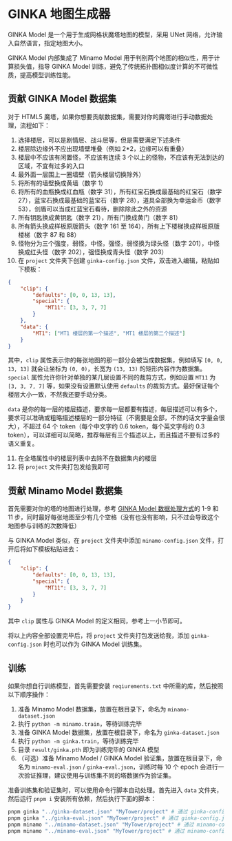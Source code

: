 # GINKA 地图生成器

GINKA Model 是一个用于生成网格状魔塔地图的模型，采用 UNet 网络，允许输入自然语言，指定地图大小。

GINKA Model 内部集成了 Minamo Model 用于判别两个地图的相似性，用于计算损失值，指导 GINKA Model 训练，避免了传统拓扑图相似度计算的不可微性质，提高模型训练性能。

## 贡献 GINKA Model 数据集

对于 HTML5 魔塔，如果你想要贡献数据集，需要对你的魔塔进行手动数据处理，流程如下：

1. 选择楼层，可以是剧情层、战斗层等，但是需要满足下述条件
2. 楼层除边缘外不应出现墙壁堆叠（例如 2\*2，边缘可以有重叠）
3. 楼层中不应该有闲置怪，不应该有连续 3 个以上的怪物，不应该有无法到达的区域，不宜有过多的入口
4. 最外面一层围上一圈墙壁（箭头楼层切换除外）
5. 将所有的墙壁换成黄墙（数字 1）
6. 将所有的血瓶换成红血瓶（数字 31），所有红宝石换成最基础的红宝石（数字 27），蓝宝石换成最基础的蓝宝石（数字 28），道具全部换为幸运金币（数字 53），剑盾可以当成红蓝宝石看待，删除除此之外的资源
7. 所有钥匙换成黄钥匙（数字 21），所有门换成黄门（数字 81）
8. 所有箭头换成样板原版箭头（数字 161 至 164），所有上下楼梯换成样板原版楼梯（数字 87 和 88）
9. 怪物分为三个强度，弱怪，中怪，强怪，弱怪换为绿头怪（数字 201），中怪换成红头怪（数字 202），强怪换成青头怪（数字 203）
10. 在 `project` 文件夹下创建 `ginka-config.json` 文件，双击进入编辑，粘贴如下模板：

```json
{
    "clip": {
        "defaults": [0, 0, 13, 13],
        "special": {
            "MT11": [3, 3, 7, 7]
        }
    },
    "data": {
        "MT1": ["MT1 楼层的第一个描述", "MT1 楼层的第二个描述"]
    }
}
```

其中，`clip` 属性表示你的每张地图的那一部分会被当成数据集，例如填写 `[0, 0, 13, 13]` 就会让坐标为 `(0, 0)`，长宽为 `(13, 13)` 的矩形内容作为数据集。`special` 属性允许你针对单独的某几层设置不同的裁剪方式，例如设置 `MT11` 为 `[3, 3, 7, 7]` 等，如果没有设置默认使用 `defaults` 的裁剪方式。最好保证每个楼层大小一致，不然我还要手动分类。

`data` 是你的每一层的楼层描述，要求每一层都要有描述，每层描述可以有多个，要求可以准确或粗略描述楼层的一部分特征（不需要是全部，不然的话文字量会很大），不超过 64 个 token（每个中文字约 0.6 token，每个英文字母约 0.3 token），可以详细可以简略，推荐每层有三个描述以上，而且描述不要有过多的语义重复。

11. 在全塔属性中的楼层列表中去除不在数据集内的楼层
12. 将 `project` 文件夹打包发给我即可

## 贡献 Minamo Model 数据集

首先需要对你的塔的地图进行处理，参考 [GINKA Model 数据处理方式](#贡献-ginka-model-数据集)的 1-9 和 11 步，同时最好每张地图至少有几个空格（没有也没有影响，只不过会导致这个地图参与训练的次数降低）

与 GINKA Model 类似，在 `project` 文件夹中添加 `minamo-config.json` 文件，打开后将如下模板粘贴进去：

```json
{
    "clip": {
        "defaults": [0, 0, 13, 13],
        "special": {
            "MT11": [3, 3, 7, 7]
        }
    }
}
```

其中 `clip` 属性与 GINKA Model 的定义相同，参考上一小节即可。

将以上内容全部设置完毕后，将 `project` 文件夹打包发送给我，添加 `ginka-config.json` 时也可以作为 GINKA Model 训练集。

## 训练

如果你想自行训练模型，首先需要安装 `reqiurements.txt` 中所需的库，然后按照以下顺序操作：

1. 准备 Minamo Model 数据集，放置在根目录下，命名为 `minamo-dataset.json`
2. 执行 `python -m minamo.train`，等待训练完毕
3. 准备 GINKA Model 数据集，放置在根目录下，命名为 `ginka-dataset.json`
4. 执行 `python -m ginka.train`，等待训练完毕
5. 目录 `result/ginka.pth` 即为训练完毕的 GINKA 模型
6. （可选）准备 Minamo Model / GINKA Model 验证集，放置在根目录下，命名为 `minamo-eval.json` / `ginka-eval.json`，训练时每 10 个 epoch 会进行一次验证推理，建议使用与训练集不同的塔数据作为验证集。

准备训练集和验证集时，可以使用命令行脚本自动处理。首先进入 `data` 文件夹，然后运行 `pnpm i` 安装所有依赖，然后执行下面的脚本：

```bash
pnpm ginka "../ginka-dataset.json" "MyTower/project" # 通过 ginka-config.json 生成 GINKA 训练集
pnpm ginka "../ginka-eval.json" "MyTower/project" # 通过 ginka-config.json 生成 GINKA 验证集
pnpm minamo "../minamo-dataset.json" "MyTower/project" # 通过 minamo-config.json 生成 Minamo 训练集
pnpm minamo "../minamo-eval.json" "MyTower/project" # 通过 minamo-config.json 生成 Minamo 验证集
```
